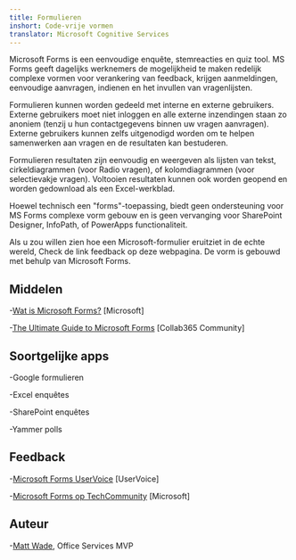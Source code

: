 ```yaml
---
title: Formulieren
inshort: Code-vrije vormen
translator: Microsoft Cognitive Services
---
```


Microsoft Forms is een eenvoudige enquête, stemreacties en quiz tool. MS Forms geeft
dagelijks werknemers de mogelijkheid te maken redelijk complexe vormen voor
verankering van feedback, krijgen aanmeldingen, eenvoudige aanvragen, indienen en
het invullen van vragenlijsten.

Formulieren kunnen worden gedeeld met interne en externe gebruikers. Externe gebruikers
moet niet inloggen en alle externe inzendingen staan zo anoniem
(tenzij u hun contactgegevens binnen uw vragen aanvragen).
Externe gebruikers kunnen zelfs uitgenodigd worden om te helpen samenwerken aan vragen en
de resultaten kan bestuderen.

Formulieren resultaten zijn eenvoudig en weergeven als lijsten van tekst, cirkeldiagrammen (voor
Radio vragen), of kolomdiagrammen (voor selectievakje vragen). Voltooien
resultaten kunnen ook worden geopend en worden gedownload als een Excel-werkblad.

Hoewel technisch een "forms"-toepassing, biedt geen ondersteuning voor MS Forms
complexe vorm gebouw en is geen vervanging voor SharePoint Designer,
InfoPath, of PowerApps functionaliteit.

Als u zou willen zien hoe een Microsoft-formulier eruitziet in de echte wereld,
Check de link feedback op deze webpagina. De vorm is gebouwd
met behulp van Microsoft Forms.

Middelen
---------

-[Wat is Microsoft Forms?](https://support.office.com/en-us/forms)
    \[Microsoft\]

-[The Ultimate Guide to Microsoft
    Forms](https://collab365.community/ultimate-guide-microsoft-forms/)
    \[Collab365 Community\]

Soortgelijke apps
------------

-Google formulieren

-Excel enquêtes

-SharePoint enquêtes

-Yammer polls

Feedback
---------

-[Microsoft Forms UserVoice](https://microsoftforms.uservoice.com/forums/386451-welcome-to-microsoft-forms-suggestion-box)
    \[UserVoice\]

-[Microsoft Forms op TechCommunity](https://techcommunity.microsoft.com/t5/Microsoft-Forms/ct-p/MicrosoftForms)
    \[Microsoft\]

Auteur
---------

-[Matt Wade](https://www.linkedin.com/in/thatmattwade/), Office Services MVP


